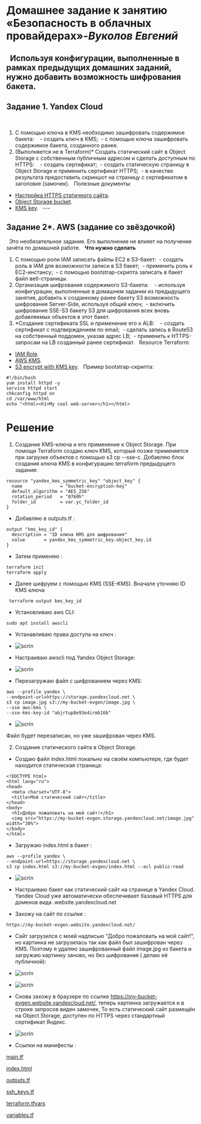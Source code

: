 # Домашнее задание к занятию «Безопасность в облачных провайдерах»-***Вуколов Евгений***  
 
Используя конфигурации, выполненные в рамках предыдущих домашних заданий, нужно добавить возможность шифрования бакета.
 
---
## Задание 1. Yandex Cloud   
 
1. С помощью ключа в KMS необходимо зашифровать содержимое бакета:
 
 - создать ключ в KMS;
 - с помощью ключа зашифровать содержимое бакета, созданного ранее.
2. (Выполняется не в Terraform)* Создать статический сайт в Object Storage c собственным публичным адресом и сделать доступным по HTTPS:
 
 - создать сертификат;
 - создать статическую страницу в Object Storage и применить сертификат HTTPS;
 - в качестве результата предоставить скриншот на страницу с сертификатом в заголовке (замочек).
 
Полезные документы:
 
- [Настройка HTTPS статичного сайта](https://cloud.yandex.ru/docs/storage/operations/hosting/certificate).
- [Object Storage bucket](https://registry.terraform.io/providers/yandex-cloud/yandex/latest/docs/resources/storage_bucket).
- [KMS key](https://registry.terraform.io/providers/yandex-cloud/yandex/latest/docs/resources/kms_symmetric_key).
 
--- 
## Задание 2*. AWS (задание со звёздочкой)
 
Это необязательное задание. Его выполнение не влияет на получение зачёта по домашней работе.
 
**Что нужно сделать**
 
1. С помощью роли IAM записать файлы ЕС2 в S3-бакет:
 - создать роль в IAM для возможности записи в S3 бакет;
 - применить роль к ЕС2-инстансу;
 - с помощью bootstrap-скрипта записать в бакет файл веб-страницы.
2. Организация шифрования содержимого S3-бакета:
 
 - используя конфигурации, выполненные в домашнем задании из предыдущего занятия, добавить к созданному ранее бакету S3 возможность шифрования Server-Side, используя общий ключ;
 - включить шифрование SSE-S3 бакету S3 для шифрования всех вновь добавляемых объектов в этот бакет.
 
3. *Создание сертификата SSL и применение его к ALB:
 
 - создать сертификат с подтверждением по email;
 - сделать запись в Route53 на собственный поддомен, указав адрес LB;
 - применить к HTTPS-запросам на LB созданный ранее сертификат.
 
Resource Terraform:
 
- [IAM Role](https://registry.terraform.io/providers/hashicorp/aws/latest/docs/resources/iam_role).
- [AWS KMS](https://registry.terraform.io/providers/hashicorp/aws/latest/docs/resources/kms_key).
- [S3 encrypt with KMS key](https://registry.terraform.io/providers/hashicorp/aws/latest/docs/resources/s3_bucket_object#encrypting-with-kms-key).
 
Пример bootstrap-скрипта:
 
```
#!/bin/bash
yum install httpd -y
service httpd start
chkconfig httpd on
cd /var/www/html
echo "<html><h1>My cool web-server</h1></html>
```

# **Решение**

1. Создание KMS-ключа и его применение к Object Storage. При помощи Terraform создаю ключ KMS, который позже применяется при загрузке объектов с помощью s3 cp --sse-c.
 Добавляю блок создания ключа KMS в конфигурацию terraform предыдущего задания:

```
resource "yandex_kms_symmetric_key" "object_key" {
  name              = "bucket-encryption-key"
  default_algorithm = "AES_256"
  rotation_period   = "8760h"
  folder_id         = var.yc_folder_id
}

```

- Добавляю в outputs.tf :

```
output "kms_key_id" {
  description = "ID ключа KMS для шифрования"
  value       = yandex_kms_symmetric_key.object_key.id
}

```

- Затем применяю :

```
terraform init
terraform apply

```

- Далее шифруем с помощью KMS (SSE-KMS). Вначале уточняю ID KMS ключа

```
 terraform output kms_key_id 

```
- Установливаю aws CLI:

```
sudo apt install awscli

```

- Устанавливаю права доступа на ключ :

- ![scrin](https://github.com/Evgenii-379/15.3.md-security-in-cloud-providers/blob/main/Снимок%20экрана%202025-04-26%20121831.png)

- Настраиваю awscli под Yandex Object Storage:

- ![scrin](https://github.com/Evgenii-379/15.3.md-security-in-cloud-providers/blob/main/Снимок%20экрана%202025-04-26%20113504.png)

- Перезагружаю файл с шифрованием через KMS:

``` 
aws --profile yandex \
--endpoint-url=https://storage.yandexcloud.net \
s3 cp image.jpg s3://my-bucket-evgen/image.jpg \
--sse aws:kms \
--sse-kms-key-id "abjrtup8e93e4irmb16b"

```

- ![scrin](https://github.com/Evgenii-379/15.3.md-security-in-cloud-providers/blob/main/Снимок%20экрана%202025-04-26%20121857.png)

Файл будет перезаписан, но уже зашифрован через KMS.


2. Создание статического сайта в Object Storage.
- Создаю файл index.html локально на своём компьютере, где будет находится статическая страница:

```
<!DOCTYPE html>
<html lang="ru">
<head>
  <meta charset="UTF-8">
  <title>Мой статический сайт</title>
</head>
<body>
  <h1>Добро пожаловать на мой сайт!</h1>
  <img src="https://my-bucket-evgen.storage.yandexcloud.net/image.jpg" width="30%">
</body>
</html>

```
- Загружаю index.html в бакет :

```
aws --profile yandex \
--endpoint-url=https://storage.yandexcloud.net \
s3 cp index.html s3://my-bucket-evgen/index.html --acl public-read

```

- ![scrin](https://github.com/Evgenii-379/15.3.md-security-in-cloud-providers/blob/main/Снимок%20экрана%202025-04-26%20141642.png)

- Настраиваю бакет как статический сайт на странице в Yandex Cloud.
Yandex Cloud уже автоматически обеспечивает базовый HTTPS для доменов вида .website.yandexcloud.net

- Захожу на сайт по ссылке : 

```
https://my-bucket-evgen.website.yandexcloud.net/

```

- Сайт загрузился с моей надписью "Добро пожаловать на мой сайт!", но картинка не загрузилась так как файл был зашифрован через KMS.
Поэтому я удаляю зашифрованный файл image.jpg из бакета и загружаю картинку заново, но без шифрования ( делаю её публичной):


- ![scrin](https://github.com/Evgenii-379/15.3.md-security-in-cloud-providers/blob/main/Снимок%20экрана%202025-04-26%20164752.png)

- ![scrin](https://github.com/Evgenii-379/15.3.md-security-in-cloud-providers/blob/main/Снимок%20экрана%202025-04-26%20165021.png)

- Снова захожу в браузере по ссылке https://my-bucket-evgen.website.yandexcloud.net/, теперь картинка загружается и в строке запросов виден замочек,
То есть статический сайт размещён на Object Storage, доступен по HTTPS через стандартный сертификат Яндекс.

- ![scrin](https://github.com/Evgenii-379/15.3.md-security-in-cloud-providers/blob/main/Снимок%20экрана%202025-04-26%20165131.png)


- Ссылки на манифесты :

[main.tf](Evgenii-379/15.3.md-security-in-cloud-providers/blob/main/config/main.tf)

[index.html](Evgenii-379/15.3.md-security-in-cloud-providers/blob/main/config/index.html)

[outputs.tf](Evgenii-379/15.3.md-security-in-cloud-providers/blob/main/config/outputs.tf)

[ssh_keys.tf](Evgenii-379/15.3.md-security-in-cloud-providers/blob/main/config/ssh_keys.tf)

[terraform.tfvars](Evgenii-379/15.3.md-security-in-cloud-providers/blob/main/config/terraform.tfvars)

[variables.tf](Evgenii-379/15.3.md-security-in-cloud-providers/blob/main/config/variables.tf)







































